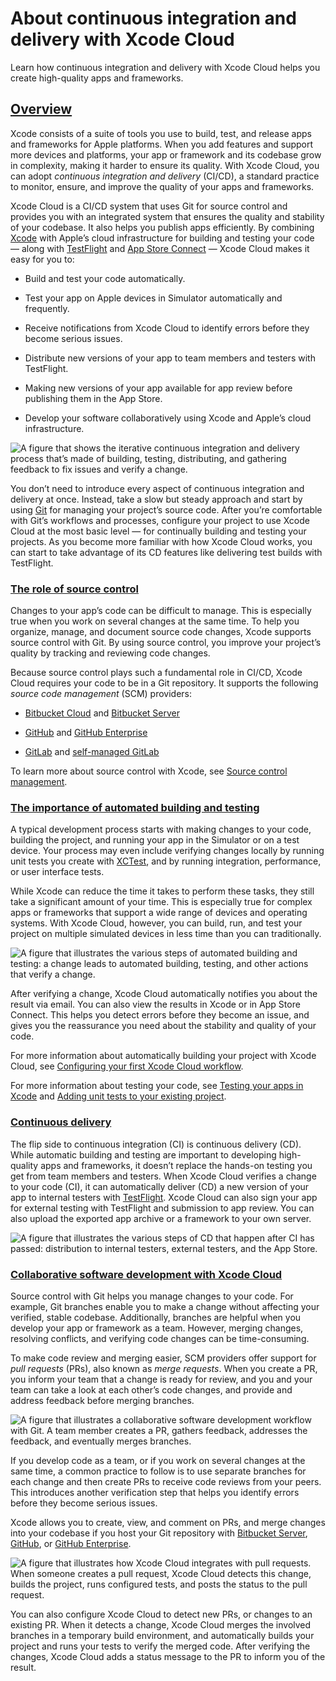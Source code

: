 # About continuous integration and delivery with Xcode Cloud
Learn how continuous integration and delivery with Xcode Cloud helps you create high-quality apps and frameworks.


## [Overview](https://developer.apple.com/documentation/xcode/about-continuous-integration-and-delivery-with-xcode-cloud#Overview)

Xcode consists of a suite of tools you use to build, test, and release apps and frameworks for Apple platforms. When you add features and support more devices and platforms, your app or framework and its codebase grow in complexity, making it harder to ensure its quality. With Xcode Cloud, you can adopt _continuous integration and delivery_ (CI/CD), a standard practice to monitor, ensure, and improve the quality of your apps and frameworks.

Xcode Cloud is a CI/CD system that uses Git for source control and provides you with an integrated system that ensures the quality and stability of your codebase. It also helps you publish apps efficiently. By combining [Xcode](https://developer.apple.com/xcode/) with Apple’s cloud infrastructure for building and testing your code — along with [TestFlight](https://developer.apple.com/testflight/) and [App Store Connect](https://appstoreconnect.apple.com/) — Xcode Cloud makes it easy for you to:

-   Build and test your code automatically.
    
-   Test your app on Apple devices in Simulator automatically and frequently.
    
-   Receive notifications from Xcode Cloud to identify errors before they become serious issues.
    
-   Distribute new versions of your app to team members and testers with TestFlight.
    
-   Making new versions of your app available for app review before publishing them in the App Store.
    
-   Develop your software collaboratively using Xcode and Apple’s cloud infrastructure.
    

![A figure that shows the iterative continuous integration and delivery process that’s made of building, testing, distributing, and gathering feedback to fix issues and verify a change.](https://docs-assets.developer.apple.com/published/bca93b3fc3895d146eeb3773171a9c1f/About-Continuous-Integration-and-Delivery-with-Xcode-Cloud-1@2x.png)

You don’t need to introduce every aspect of continuous integration and delivery at once. Instead, take a slow but steady approach and start by using [Git](https://git-scm.com/) for managing your project’s source code. After you’re comfortable with Git’s workflows and processes, configure your project to use Xcode Cloud at the most basic level — for continually building and testing your projects. As you become more familiar with how Xcode Cloud works, you can start to take advantage of its CD features like delivering test builds with TestFlight.

### [The role of source control](https://developer.apple.com/documentation/xcode/about-continuous-integration-and-delivery-with-xcode-cloud#The-role-of-source-control)

Changes to your app’s code can be difficult to manage. This is especially true when you work on several changes at the same time. To help you organize, manage, and document source code changes, Xcode supports source control with Git. By using source control, you improve your project’s quality by tracking and reviewing code changes.

Because source control plays such a fundamental role in CI/CD, Xcode Cloud requires your code to be in a Git repository. It supports the following _source code management_ (SCM) providers:

-   [Bitbucket Cloud](https://bitbucket.org/) and [Bitbucket Server](https://bitbucket.org/product/enterprise)
    
-   [GitHub](https://github.com/) and [GitHub Enterprise](https://github.com/enterprise)
    
-   [GitLab](https://gitlab.com/) and [self-managed GitLab](https://about.gitlab.com/install)
    

To learn more about source control with Xcode, see [Source control management](https://developer.apple.com/documentation/xcode/source-control-management).

### [The importance of automated building and testing](https://developer.apple.com/documentation/xcode/about-continuous-integration-and-delivery-with-xcode-cloud#The-importance-of-automated-building-and-testing)

A typical development process starts with making changes to your code, building the project, and running your app in the Simulator or on a test device. Your process may even include verifying changes locally by running unit tests you create with [XCTest](https://developer.apple.com/documentation/xctest), and by running integration, performance, or user interface tests.

While Xcode can reduce the time it takes to perform these tasks, they still take a significant amount of your time. This is especially true for complex apps or frameworks that support a wide range of devices and operating systems. With Xcode Cloud, however, you can build, run, and test your project on multiple simulated devices in less time than you can traditionally.

![A figure that illustrates the various steps of automated building and testing: a change leads to automated building, testing, and other actions that verify a change.](https://docs-assets.developer.apple.com/published/2427429f22f500f2ccc63735bf2e77bc/About-Continuous-Integration-and-Delivery-with-Xcode-Cloud-2@2x.png)

After verifying a change, Xcode Cloud automatically notifies you about the result via email. You can also view the results in Xcode or in App Store Connect. This helps you detect errors before they become an issue, and gives you the reassurance you need about the stability and quality of your code.

For more information about automatically building your project with Xcode Cloud, see [Configuring your first Xcode Cloud workflow](https://developer.apple.com/documentation/xcode/configuring-your-first-xcode-cloud-workflow).

For more information about testing your code, see [Testing your apps in Xcode](https://developer.apple.com/documentation/xcode/testing-your-apps-in-xcode) and [Adding unit tests to your existing project](https://developer.apple.com/documentation/xcode/adding-unit-tests-to-your-existing-project).

### [Continuous delivery](https://developer.apple.com/documentation/xcode/about-continuous-integration-and-delivery-with-xcode-cloud#Continuous-delivery)

The flip side to continuous integration (CI) is continuous delivery (CD). While automatic building and testing are important to developing high-quality apps and frameworks, it doesn’t replace the hands-on testing you get from team members and testers. When Xcode Cloud verifies a change to your code (CI), it can automatically deliver (CD) a new version of your app to internal testers with [TestFlight](https://developer.apple.com/testflight/). Xcode Cloud can also sign your app for external testing with TestFlight and submission to app review. You can also upload the exported app archive or a framework to your own server.

![A figure that illustrates the various steps of CD that happen after CI has passed: distribution to internal testers, external testers, and the App Store.](https://docs-assets.developer.apple.com/published/35478ba6fa547f5adb9387b9e78b99b6/About-Continuous-Integration-and-Delivery-with-Xcode-Cloud-3@2x.png)

### [Collaborative software development with Xcode Cloud](https://developer.apple.com/documentation/xcode/about-continuous-integration-and-delivery-with-xcode-cloud#Collaborative-software-development-with-Xcode-Cloud)

Source control with Git helps you manage changes to your code. For example, Git branches enable you to make a change without affecting your verified, stable codebase. Additionally, branches are helpful when you develop your app or framework as a team. However, merging changes, resolving conflicts, and verifying code changes can be time-consuming.

To make code review and merging easier, SCM providers offer support for _pull requests_ (PRs), also known as _merge requests_. When you create a PR, you inform your team that a change is ready for review, and you and your team can take a look at each other’s code changes, and provide and address feedback before merging branches.

![A figure that illustrates a collaborative software development workflow with Git. A team member creates a PR, gathers feedback, addresses the feedback, and eventually merges branches.](https://docs-assets.developer.apple.com/published/352978554e67a633b443c9a585695f1f/About-Continuous-Integration-and-Delivery-with-Xcode-Cloud-4@2x.png)

If you develop code as a team, or if you work on several changes at the same time, a common practice to follow is to use separate branches for each change and then create PRs to receive code reviews from your peers. This introduces another verification step that helps you identify errors before they become serious issues.

Xcode allows you to create, view, and comment on PRs, and merge changes into your codebase if you host your Git repository with [Bitbucket Server](https://bitbucket.org/product/enterprise), [GitHub](https://github.com/), or [GitHub Enterprise](https://github.com/enterprise).

![A figure that illustrates how Xcode Cloud integrates with pull requests. When someone creates a pull request, Xcode Cloud detects this change, builds the project, runs configured tests, and posts the status to the pull request.](https://docs-assets.developer.apple.com/published/b158559eb1ebf931b65b806796cc8445/About-Continuous-Integration-and-Delivery-with-Xcode-Cloud-5@2x.png)

You can also configure Xcode Cloud to detect new PRs, or changes to an existing PR. When it detects a change, Xcode Cloud merges the involved branches in a temporary build environment, and automatically builds your project and runs your tests to verify the merged code. After verifying the changes, Xcode Cloud adds a status message to the PR to inform you of the result.